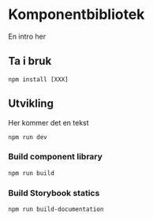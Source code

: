 # Komponentbibliotek

En intro her

## Ta i bruk

`npm install [XXX]`

## Utvikling

Her kommer det en tekst

`npm run dev`

### Build component library

`npm run build`

### Build Storybook statics

`npm run build-documentation`
